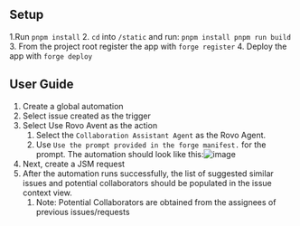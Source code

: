 ## Setup
1.Run `pnpm install`
2. `cd` into `/static` and run:
    ```
    pnpm install
    pnpm run build
    ```
3. From the project root register the app with `forge register`
4. Deploy the app with `forge deploy`


## User Guide
1. Create a global automation
2. Select issue created as the trigger
3. Select Use Rovo Avent as the action
    1. Select the `Collaboration Assistant Agent` as the Rovo Agent.
    2. Use `Use the prompt provided in the forge manifest.` for the prompt.
    The automation should look like this:![image](https://github.com/user-attachments/assets/6dc7c90f-5b38-41cb-8594-3c83f4027f5f)
4. Next, create a JSM request
5. After the automation runs successfully, the list of suggested similar issues and potential collaborators should be populated in the issue context view.
    1. Note: Potential Collaborators are obtained from the assignees of previous issues/requests  
